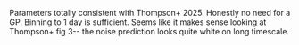 Parameters totally consistent with Thompson+ 2025. Honestly no need for a GP. Binning
to 1 day is sufficient. Seems like it makes sense looking at Thompson+ fig 3-- the 
noise prediction looks quite white on long timescale.